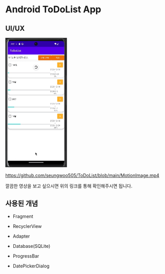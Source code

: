 # Android ToDoList App

## UI/UX

![ToDoList](https://github.com/seungwoo505/ToDoList/blob/main/MotionImage.gif)

<https://github.com/seungwoo505/ToDoList/blob/main/MotionImage.mp4>

깔끔한 영상을 보고 싶으시면 위의 링크를 통해 확인해주시면 됩니다.

## 사용된 개념

- Fragment

- RecyclerView

- Adapter

- Database(SQLite)

- ProgressBar

- DatePickerDialog
